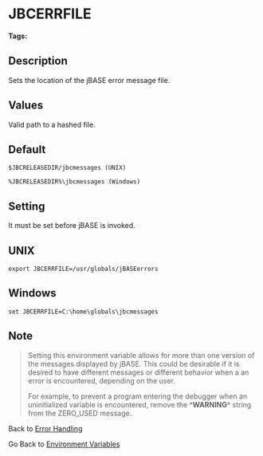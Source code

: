 # JBCERRFILE

<PageHeader />

**Tags:**
<badge text='environment variables' vertical='middle' />
<badge text='directories' vertical='middle' />
<badge text='error handling' vertical='middle' />

## Description

Sets the location of the jBASE error message file.

## Values

Valid path to a hashed file.

## Default

```
$JBCRELEASEDIR/jbcmessages (UNIX)
```

```
%JBCRELEASEDIR%\jbcmessages (Windows)
```

## Setting

It must be set before jBASE is invoked.

## UNIX

```
export JBCERRFILE=/usr/globals/jBASEerrors
```

## Windows

```
set JBCERRFILE=C:\home\globals\jbcmessages
```

## Note

> Setting this environment variable allows for more than one version of the messages displayed by jBASE. This could be desirable if it is desired to have different messages or different behavior when a an error is encountered, depending on the user.
>
> For example, to prevent a program entering the debugger when an uninitialized variable is encountered, remove the **^WARNING^** string from the ZERO\_USED message.

Back to [Error Handling](./../../jbc-error-handling/README.md)

Go Back to [Environment Variables](./../README.md)

<PageFooter />
